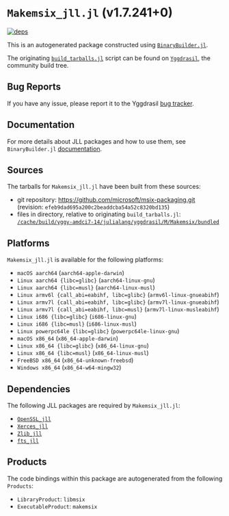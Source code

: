 # `Makemsix_jll.jl` (v1.7.241+0)

[![deps](https://juliahub.com/docs/Makemsix_jll/deps.svg)](https://juliahub.com/ui/Packages/General/Makemsix_jll/)

This is an autogenerated package constructed using [`BinaryBuilder.jl`](https://github.com/JuliaPackaging/BinaryBuilder.jl).

The originating [`build_tarballs.jl`](https://github.com/JuliaPackaging/Yggdrasil/blob/fe17ad8a390335fbd879ad22af112e1a585f9848/M/Makemsix/build_tarballs.jl) script can be found on [`Yggdrasil`](https://github.com/JuliaPackaging/Yggdrasil/), the community build tree.

## Bug Reports

If you have any issue, please report it to the Yggdrasil [bug tracker](https://github.com/JuliaPackaging/Yggdrasil/issues).

## Documentation

For more details about JLL packages and how to use them, see `BinaryBuilder.jl` [documentation](https://docs.binarybuilder.org/stable/jll/).

## Sources

The tarballs for `Makemsix_jll.jl` have been built from these sources:

* git repository: https://github.com/microsoft/msix-packaging.git (revision: `efeb9dad695a200c2beaddcba54a52c8320bd135`)
* files in directory, relative to originating `build_tarballs.jl`: [`/cache/build/yggy-amdci7-14/julialang/yggdrasil/M/Makemsix/bundled`](https://github.com/JuliaPackaging/Yggdrasil/tree/fe17ad8a390335fbd879ad22af112e1a585f9848/M/Makemsix/bundled)

## Platforms

`Makemsix_jll.jl` is available for the following platforms:

* `macOS aarch64` (`aarch64-apple-darwin`)
* `Linux aarch64 {libc=glibc}` (`aarch64-linux-gnu`)
* `Linux aarch64 {libc=musl}` (`aarch64-linux-musl`)
* `Linux armv6l {call_abi=eabihf, libc=glibc}` (`armv6l-linux-gnueabihf`)
* `Linux armv7l {call_abi=eabihf, libc=glibc}` (`armv7l-linux-gnueabihf`)
* `Linux armv7l {call_abi=eabihf, libc=musl}` (`armv7l-linux-musleabihf`)
* `Linux i686 {libc=glibc}` (`i686-linux-gnu`)
* `Linux i686 {libc=musl}` (`i686-linux-musl`)
* `Linux powerpc64le {libc=glibc}` (`powerpc64le-linux-gnu`)
* `macOS x86_64` (`x86_64-apple-darwin`)
* `Linux x86_64 {libc=glibc}` (`x86_64-linux-gnu`)
* `Linux x86_64 {libc=musl}` (`x86_64-linux-musl`)
* `FreeBSD x86_64` (`x86_64-unknown-freebsd`)
* `Windows x86_64` (`x86_64-w64-mingw32`)

## Dependencies

The following JLL packages are required by `Makemsix_jll.jl`:

* [`OpenSSL_jll`](https://github.com/JuliaBinaryWrappers/OpenSSL_jll.jl)
* [`Xerces_jll`](https://github.com/JuliaBinaryWrappers/Xerces_jll.jl)
* [`Zlib_jll`](https://github.com/JuliaBinaryWrappers/Zlib_jll.jl)
* [`fts_jll`](https://github.com/JuliaBinaryWrappers/fts_jll.jl)

## Products

The code bindings within this package are autogenerated from the following `Products`:

* `LibraryProduct`: `libmsix`
* `ExecutableProduct`: `makemsix`
